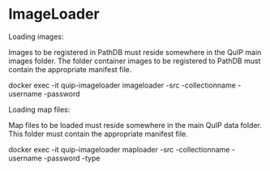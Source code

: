 # ImageLoader

Loading images:

Images to be registered in PathDB must reside somewhere in the QuIP main images folder.  The folder container images to be registered to PathDB must contain the appropriate manifest file.

docker exec -it quip-imageloader imageloader -src <full path to manifest file> -collectionname <my collection> -username <username> -password <password>

Loading map files:

Map files to be loaded must reside somewhere in the main QuIP data folder.  This folder must contain the appropriate manifest file.
<dl>
docker exec -it quip-imageloader maploader -src <full path to manifest file> -collectionname <my collection> -username <username> -password <password> -type <TIL or Pyradiomics>
</dl>
